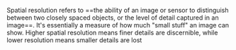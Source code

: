 Spatial resolution refers to ==the ability of an image or sensor to distinguish between two closely spaced objects, or the level of detail captured in an image==. It's essentially a measure of how much "small stuff" an image can show. Higher spatial resolution means finer details are discernible, while lower resolution means smaller details are lost

